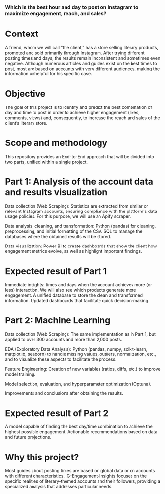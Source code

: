 ### Which is the best hour and day to post on Instagram to maximize engagement, reach, and sales?
# Context
A friend, whom we will call "the client," has a store selling literary products, promoted and sold primarily through Instagram. After trying different posting times and days, the results remain inconsistent and sometimes even negative. Although numerous articles and guides exist on the best times to post, most are based on accounts with very different audiences, making the information unhelpful for his specific case.

# Objective
The goal of this project is to identify and predict the best combination of day and time to post in order to achieve higher engagement (likes, comments, views) and, consequently, to increase the reach and sales of the client’s literary store.

# Scope and methodology
This repository provides an End-to-End approach that will be divided into two parts, unified within a single project.

# Part 1: Analysis of the account data and results visualization
Data collection (Web Scraping): Statistics are extracted from similar or relevant Instagram accounts, ensuring compliance with the platform's data usage policies. For this purpose, we will use an Apify scraper.

Data analysis, cleaning, and transformation: Python (pandas) for cleaning, preprocessing, and initial formatting of the CSV. SQL to manage the databases where the obtained results will be stored.

Data visualization: Power BI to create dashboards that show the client how engagement metrics evolve, as well as highlight important findings.

# Expected result of Part 1
Immediate insights: times and days when the account achieves more (or less) interaction. We will also see which products generate more engagement. A unified database to store the clean and transformed information. Updated dashboards that facilitate quick decision-making.

# Part 2: Machine Learning
Data collection (Web Scraping): The same implementation as in Part 1, but applied to over 300 accounts and more than 2,000 posts.

EDA (Exploratory Data Analysis): Python (pandas, numpy, scikit-learn, matplotlib, seaborn) to handle missing values, outliers, normalization, etc., and to visualize these aspects to facilitate the process.

Feature Engineering: Creation of new variables (ratios, diffs, etc.) to improve model training.

Model selection, evaluation, and hyperparameter optimization (Optuna).

Improvements and conclusions after obtaining the results.

# Expected result of Part 2
A model capable of finding the best day/time combination to achieve the highest possible engagement. Actionable recommendations based on data and future projections.

# Why this project?
Most guides about posting times are based on global data or on accounts with different characteristics. IG-Engagement-Insights focuses on the specific realities of literary-themed accounts and their followers, providing a specialized analysis that addresses particular needs.
